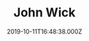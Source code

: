 ---
title: "John Wick"
year: 2014
date: 2019-10-11T16:48:38.000Z
permalink: /almanac/movies/2019-10-11-john-wick/index.html
rating: 3
tmdbid: 245891
---